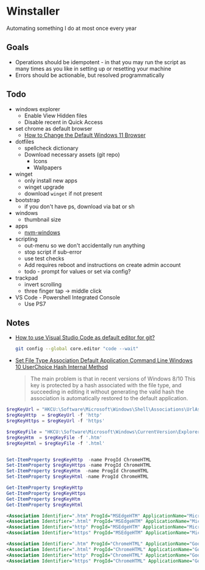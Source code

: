 # Winstaller

Automating something I do at most once every year

## Goals

* Operations should be idempotent - in that you may run the script as many times as you like in setting up or resetting your machine
* Errors should be actionable, but resolved programmatically

## Todo

* windows explorer
  * Enable View Hidden files
  * Disable recent in Quick Access
* set chrome as default browser
  * [How to Change the Default Windows 11 Browser](https://www.makeuseof.com/windows-11-change-default-browser/)
* dotfiles
  * spellcheck dictionary
  * Download necessary assets (git repo)
    * Icons
    * Wallpapers
* winget
  * only install new apps
  * winget upgrade
  * download `winget` if not present
* bootstrap
  * if you don't have ps, download via bat or sh
* windows
  * thumbnail size
* apps
  * [nvm-windows](https://github.com/coreybutler/nvm-windows/releases)
* scripting
  * out-menu so we don't accidentally run anything
  * stop script if sub-error
  * use test checks
  * Add requires reboot and instructions on create admin account
  * todo - prompt for values or set via config?
* trackpad
  * invert scrolling
  * three finger tap -> middle click
* VS Code - Powershell Integrated Console
  * Use PS7

## Notes

* [How to use Visual Studio Code as default editor for git?](https://stackoverflow.com/q/30024353/1366033)

  ```bash
  git config --global core.editor "code --wait"
  ```

* [Set File Type Association Default Application Command Line Windows 10 UserChoice Hash Internal Method](https://danysys.com/set-file-type-association-default-application-command-line-windows-10-userchoice-hash-internal-method/)

  > The main problem is that in recent versions of Windows 8/10 This key is protected by a hash associated with the file type, and succeeding in editing it without generating the valid hash the association is automatically restored to the default application.

```ps1
$regKeyUrl = "HKCU:\Software\Microsoft\Windows\Shell\Associations\UrlAssociations\{0}\UserChoice"
$regKeyHttp  = $regKeyUrl -f 'http'
$regKeyHttps = $regKeyUrl -f 'https'

$regKeyFile = "HKCU:\Software\Microsoft\Windows\CurrentVersion\Explorer\FileExts\{0}\UserChoice"
$regKeyHtm  = $regKeyFile -f '.htm'
$regKeyHtml = $regKeyFile -f '.html'


Set-ItemProperty $regKeyHttp  -name ProgId ChromeHTML
Set-ItemProperty $regKeyHttps -name ProgId ChromeHTML
Set-ItemProperty $regKeyHtm  -name ProgId ChromeHTML
Set-ItemProperty $regKeyHtml -name ProgId ChromeHTML

Get-ItemProperty $regKeyHttp
Get-ItemProperty $regKeyHttps
Get-ItemProperty $regKeyHtm
Get-ItemProperty $regKeyHtml
```

```xml
<Association Identifier=".htm" ProgId="MSEdgeHTM" ApplicationName="Microsoft Edge" />
<Association Identifier=".html" ProgId="MSEdgeHTM" ApplicationName="Microsoft Edge" />
<Association Identifier="http" ProgId="MSEdgeHTM" ApplicationName="Microsoft Edge" />
<Association Identifier="https" ProgId="MSEdgeHTM" ApplicationName="Microsoft Edge" />

<Association Identifier=".htm" ProgId="ChromeHTML" ApplicationName="Google Chrome" />
<Association Identifier=".html" ProgId="ChromeHTML" ApplicationName="Google Chrome" />
<Association Identifier="http" ProgId="ChromeHTML" ApplicationName="Google Chrome" />
<Association Identifier="https" ProgId="ChromeHTML" ApplicationName="Google Chrome" />
```
